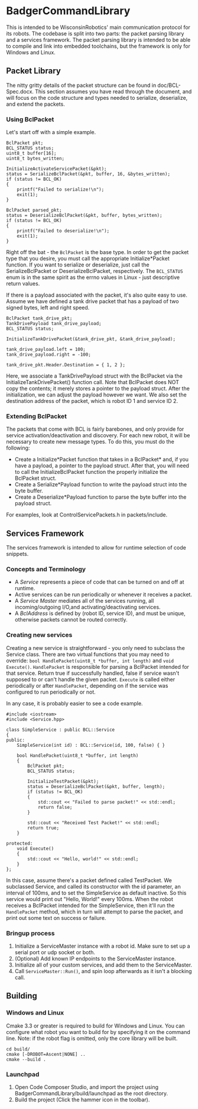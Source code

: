 # BadgerCommandLibrary
This is intended to be WisconsinRobotics' main communication protocol for its robots. The codebase is split into two 
parts: the packet parsing library and a services framework. The packet parsing library is intended to be able to
compile and link into embedded toolchains, but the framework is only for Windows and Linux.

## Packet Library
The nitty gritty details of the packet structure can be found in doc/BCL-Spec.docx. This section assumes you have read
through the document, and will focus on the code structure and types needed to serialize, deserialize, and extend the 
packets.

### Using BclPacket
Let's start off with a simple example.
```
BclPacket pkt;
BCL_STATUS status;
uint8_t buffer[16];
uint8_t bytes_written;

InitializeActivateServicePacket(&pkt);
status = SerializeBclPacket(&pkt, buffer, 16, &bytes_written);
if (status != BCL_OK)
{
    printf("Failed to serialize!\n");
    exit(1);
}

BclPacket parsed_pkt;
status = DeserializeBclPacket(&pkt, buffer, bytes_written);
if (status != BCL_OK)
{
    printf("Failed to deserialize!\n");
    exit(1);
}
```

Right off the bat - the `BclPacket` is the base type. In order to get the packet type that you desire, you must call 
the appropriate Initialize\*Packet function. If you want to serialize or deserialize, just call the 
SerializeBclPacket or DeserializeBclPacket, respectively. The `BCL_STATUS` enum is in the same spirit as the errno 
values in Linux - just descriptive return values.

If there is a payload associated with the packet, it's also quite easy to use.
Assume we have defined a tank drive packet that has a payload of two signed bytes, left and right speed.
```
BclPacket tank_drive_pkt;
TankDrivePayload tank_drive_payload;
BCL_STATUS status;

InitializeTankDrivePacket(&tank_drive_pkt, &tank_drive_payload);

tank_drive_payload.left = 100;
tank_drive_payload.right = -100;

tank_drive_pkt.Header.Destination = { 1, 2 };
```

Here, we associate a TankDrivePayload struct with the BclPacket via the InitializeTankDrivePacket() function call. Note
that BclPacket does NOT copy the contents; it merely stores a pointer to the payload struct. After the initialization,
we can adjust the payload however we want. We also set the destination address of the packet, which is robot ID 1 and
service ID 2.

### Extending BclPacket
The packets that come with BCL is fairly barebones, and only provide for service activation/deactivation and discovery.
For each new robot, it will be necessary to create new message types. To do this, you must do the following:

* Create a Initialize\*Packet function that takes in a BclPacket\* and, if you have a payload, a pointer to the payload struct.
    After that, you will need to call the InitializeBclPacket function the properly initialize the BclPacket struct.
* Create a Serialize\*Payload function to write the payload struct into the byte buffer.
* Create a Deserialize\*Payload function to parse the byte buffer into the payload struct.

For examples, look at ControlServicePackets.h in packets/include.

## Services Framework
The services framework is intended to allow for runtime selection of code snippets. 

### Concepts and Terminology
* A *Service* represents a piece of code that can be turned on and off at runtime. 
* Active services can be run periodically or whenever it receives a packet.
* A *Service Master* mediates all of the services running, all incoming/outgoing I/O,and activating/deactivating services.
* A *BclAddress* is defined by (robot ID, service ID), and must be unique, otherwise packets cannot be routed correctly. 

### Creating new services
Creating a new service is straightforward - you only need to subclass the Service class. There are two virtual functions 
that you may need to override: `bool HandlePacket(uint8_t *buffer, int length)` and `void Execute()`. `HandlePacket` is
responsible for parsing a BclPacket intended for that service. Return true if successfully handled, false if service 
wasn't supposed to or can't handle the given packet. `Execute` is called either periodically or after `HandlePacket`,
depending on if the service was configured to run periodically or not.

In any case, it is probably easier to see a code example.

```
#include <iostream>
#include <Service.hpp>

class SimpleService : public BCL::Service
{
public:
    SimpleService(int id) : BCL::Service(id, 100, false) { }

    bool HandlePacket(uint8_t *buffer, int length)
    {
        BclPacket pkt;
        BCL_STATUS status;

        InitializeTestPacket(&pkt);
        status = DeserializeBclPacket(&pkt, buffer, length);
        if (status != BCL_OK)
        {
            std::cout << "Failed to parse packet!" << std::endl;
            return false;
        }

        std::cout << "Received Test Packet!" << std::endl;
        return true;
    }

protected:
    void Execute()
    {
        std::cout << "Hello, world!" << std::endl;
    }
};
```

In this case, assume there's a packet defined called TestPacket. We subclassed Service, and called its constructor with
the id parameter, an interval of 100ms, and to set the SimpleService as default inactive. So this service would print
out "Hello, World!" every 100ms. When the robot receives a BclPacket intended for the SimpleService, then it'll run the 
`HandlePacket` method, which in turn will attempt to parse the packet, and print out some text on success or failure.

### Bringup process
1. Initialize a ServiceMaster instance with a robot id. Make sure to set up a serial port or udp socket or both.
2. (Optional) Add known IP endpoints to the ServiceMaster instance.
3. Initialize all of your custom services, and add them to the ServiceMaster.
4. Call `ServiceMaster::Run()`, and spin loop afterwards as it isn't a blocking call.

## Building
### Windows and Linux
Cmake 3.3 or greater is required to build for Windows and Linux. You can configure what robot you want to build for by
specifying it on the command line. Note: if the robot flag is omitted, only the core library will be built. 
```
cd build/
cmake [-DROBOT=Ascent|NONE] ..
cmake --build .
```

### Launchpad
1. Open Code Composer Studio, and import the project using BadgerCommandLibrary/build/launchpad as the root directory.
2. Build the project (Click the hammer icon in the toolbar).
